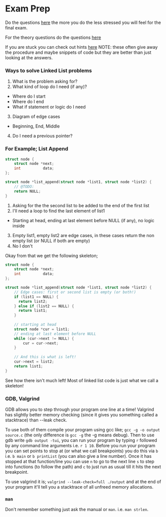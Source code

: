 # Exam Prep

Do the questions [here](exam_questions.md) the more you do the less stressed you will feel for the final exam.

For the theory questions do the questions [here](theory_questions.md)

If you are stuck you can check out hints [here](hints.md) NOTE: these often give away the procedure and maybe snippets of code but they are better than just looking at the answers.

### Ways to solve Linked List problems

1) What is the problem asking for?
2) What kind of loop do I need (if any)?
  - Where do I start
  - Where do I end
  - What if statement or logic do I need
3) Diagram of edge cases
  - Beginning, End, Middle
4) Do I need a previous pointer?

### For Example; List Append

```c
struct node {
    struct node *next;
    int          data;
};

struct node *list_append(struct node *list1, struct node *list2) {
    // @TODO:
    return NULL;
}
```

1) Asking for the the second list to be added to the end of the first list
2) I'll need a loop to find the last element of list1
  - Starting at head, ending at last element before NULL (if any), no logic inside
3) Empty list1, empty list2 are edge cases, in these cases return the non empty list (or NULL if both are empty)
4) No I don't

Okay from that we get the following skeleton;

```c
struct node {
    struct node *next;
    int          data;
};

struct node *list_append(struct node *list1, struct node *list2) {
    // Edge cases: first or second list is empty (or both!) 
    if (list1 == NULL) {
      return list2;
    } else if (list2 == NULL) {
      return list1;
    }
    
    // starting at head
    struct node *cur = list1;
    // ending at last element before NULL
    while (cur->next != NULL) {
        cur = cur->next;
    }
    
    // And this is what is left!
    cur->next = list2;
    return list1;
}
```

See how there isn't much left!  Most of linked list code is just what we call a skeleton!

### GDB, Valgrind

GDB allows you to step through your program one line at a time!  Valgrind has slightly better memory checking (since it gives you something called a stacktrace) than --leak check.

To use both of them compile your program using gcc like; `gcc -g -o output source.c` (the only difference is `gcc -g` the -g means debug).  Then to use gdb write `gdb output -tui`, you can run your program by typing `r` followed by any command line arguments i.e. `r 1 10`.  Before you run your program you can set points to stop at (or what we call breakpoints) you do this via `b` i.e. `b main` or `b printList` (you can also give a line number).  Once it has stopped at that function/line you can use `n` to go to the next line `s` to step into functions (to follow the path) and `c` to just run as usual till it hits the next breakpoint.

To use valgrind it is; `valgrind --leak-check=full ./output` and at the end of your program it'll tell you a stacktrace of all unfreed memory allocations.

### `man`

Don't remember something just ask the manual or `man`. i.e. `man strlen`.
